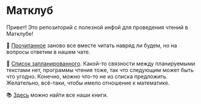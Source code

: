 # Матклуб
Привет! Это репозиторий с полезной инфой для проведения чтений в Матклубе!

:page_facing_up: [Прочитанное](https://github.com/cowboyslick/math_club/blob/main/%D0%BF%D1%80%D0%BE%D1%87%D0%B8%D1%82%D0%B0%D0%BB%D0%B8.md) заново все вместе читать навряд ли будем, но на вопросы ответим в нашем чате.

:page_facing_up: [Cписок запланированного](https://github.com/cowboyslick/math_club/blob/main/%D0%BF%D0%BB%D0%B0%D0%BD%D0%B8%D1%80%D1%83%D0%B5%D0%BC%20%D1%87%D0%B8%D1%82%D0%B0%D1%82%D1%8C.md). Какой-то связности между планируемыми текстами нет, программы чтения тоже, так что следующим может быть что угодно. Конечно, можно что-то не из списка предложить. Желательно, всё-таки, чтобы имело отношение к математике. 

:books: [Здесь](https://drive.google.com/drive/folders/1PNMiyOlzuug-AFRJFxAFHlyZBTv1kurY) можно найти все наши книги.
